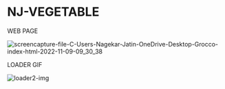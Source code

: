 # NJ-VEGETABLE
WEB PAGE

![screencapture-file-C-Users-Nagekar-Jatin-OneDrive-Desktop-Grocco-index-html-2022-11-09-09_30_38](https://user-images.githubusercontent.com/114161888/200735934-f6b5d888-5141-4696-891f-12774d88dc39.png)


LOADER GIF

![loader2-img](https://user-images.githubusercontent.com/114161888/200735998-f3172f68-f3bc-4291-ac66-5e13ea74fe7f.gif)
